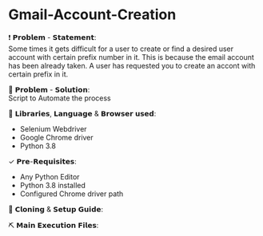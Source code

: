# Gmail-Account-Creation

❗️ 𝗣𝗿𝗼𝗯𝗹𝗲𝗺 - 𝗦𝘁𝗮𝘁𝗲𝗺𝗲𝗻𝘁:</br>
Some times it gets difficult for a user to create or find a desired user account with certain prefix number in it. This is because the email account has been already taken. A user has requested you to create an accont with certain prefix in it.

🔪 𝗣𝗿𝗼𝗯𝗹𝗲𝗺 - 𝗦𝗼𝗹𝘂𝘁𝗶𝗼𝗻:</br>
Script to Automate the process

📐 𝗟𝗶𝗯𝗿𝗮𝗿𝗶𝗲𝘀, 𝗟𝗮𝗻𝗴𝘂𝗮𝗴𝗲 & 𝗕𝗿𝗼𝘄𝘀𝗲𝗿 𝘂𝘀𝗲𝗱:
- Selenium Webdriver
- Google Chrome driver
- Python 3.8

✓ 𝗣𝗿𝗲-𝗥𝗲𝗾𝘂𝗶𝘀𝗶𝘁𝗲𝘀:
- Any Python Editor
- Python 3.8 installed
- Configured Chrome driver path

🎲 𝗖𝗹𝗼𝗻𝗶𝗻𝗴 & 𝗦𝗲𝘁𝘂𝗽 𝗚𝘂𝗶𝗱𝗲:

⛏ 𝗠𝗮𝗶𝗻 𝗘𝘅𝗲𝗰𝘂𝘁𝗶𝗼𝗻 𝗙𝗶𝗹𝗲𝘀:
